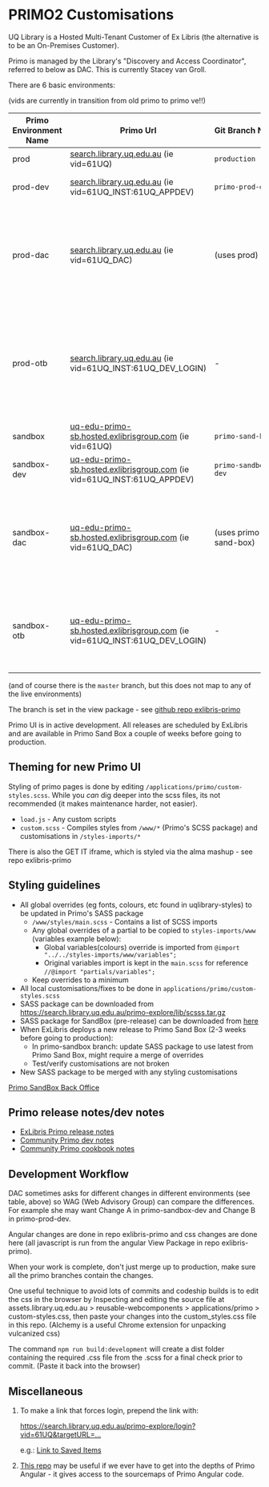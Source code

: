 # PRIMO2 Customisations

UQ Library is a Hosted Multi-Tenant Customer of Ex Libris (the alternative is to be an On-Premises Customer).

Primo is managed by the Library's "Discovery and Access Coordinator", referred to below as DAC. This is currently Stacey van Groll.

There are 6 basic environments:

(vids are currently in transition from old primo to primo ve!!)

| Primo Environment Name | Primo Url                                                                                                                                                                                    | Git&nbsp;Branch&nbsp;Name | Notes                                                                                                       |
| ---------------------- |----------------------------------------------------------------------------------------------------------------------------------------------------------------------------------------------| ------------------------- | ----------------------------------------------------------------------------------------------------------- |
| prod                   | [search.library.uq.edu.au](https://search.library.uq.edu.au/primo-explore/search?vid=61UQ&sortby=rank) (ie vid=61UQ)                                                                         | `production`              | live, public primo                                                                                          |
| prod-dev               | [search.library.uq.edu.au](https://search.library.uq.edu.au/primo-explore/search?sortby=rank&vid=61UQ_INST:61UQ_APPDEV) (ie vid=61UQ_INST:61UQ_APPDEV)                                       | `primo-prod-dev`          | development on the live server                                                                              |
| prod-dac               | [search.library.uq.edu.au](https://search.library.uq.edu.au/primo-explore/search?sortby=rank&vid=61UQ_DAC) (ie vid=61UQ_DAC)                                                                 | (uses prod)               | DAC's personal area. Keep it up to date with the others - deploy prod-dev changes here                      |
| prod-otb               | [search.library.uq.edu.au](https://search.library.uq.edu.au/primo-explore/search?sortby=rank&vid=61UQ_INST:61UQ_DEV_LOGIN) (ie vid=61UQ_INST:61UQ_DEV_LOGIN)                                 | -                         | Blue out of the box primo in the prod environment - it would be very unusual for us to make changes to this |
| sandbox                | [uq-edu-primo-sb.hosted.exlibrisgroup.com](https://uq-edu-primo-sb.hosted.exlibrisgroup.com/primo-explore/search?vid=61UQ&sortby=rank) (ie vid=61UQ)                                         | `primo-sand-box`          | sandbox area                                                                                                |
| sandbox-dev            | [uq-edu-primo-sb.hosted.exlibrisgroup.com](https://uq-edu-primo-sb.hosted.exlibrisgroup.com/primo-explore/search?vid=61UQ_INST:61UQ_APPDEV&sortby=rank) (ie vid=61UQ_INST:61UQ_APPDEV)       | `primo-sandbox-dev`       | sandbox dev area                                                                                            |
| sandbox-dac            | [uq-edu-primo-sb.hosted.exlibrisgroup.com](https://uq-edu-primo-sb.hosted.exlibrisgroup.com/primo-explore/search?vid=61UQ_DAC&sortby=rank) (ie vid=61UQ_DAC)                                 | (uses primo-sand-box)     | DAC's personal area. Keep it up to date with the others - deploy sandbox-dev changes here                   |
| sandbox-otb            | [uq-edu-primo-sb.hosted.exlibrisgroup.com](https://uq-edu-primo-sb.hosted.exlibrisgroup.com/primo-explore/search?vid=61UQ_INST:61UQ_DEV_LOGIN&sortby=rank) (ie vid=61UQ_INST:61UQ_DEV_LOGIN) | -                         | sandbox out of the box - it would be very unusual for us to make changes to this                            |

(and of course there is the `master` branch, but this does not map to any of the live environments)

The branch is set in the view package - see [github repo exlibris-primo](https://github.com/uqlibrary/exlibris-primo)

Primo UI is in active development. All releases are scheduled by ExLibris and are available in Primo Sand Box a couple of weeks before going to production.

## Theming for new Primo UI

Styling of primo pages is done by editing `/applications/primo/custom-styles.scss`. While you _can_ dig deeper into the scss files, its not recommended (it makes maintenance harder, not easier).

- `load.js` - Any custom scripts
- `custom.scss` - Compiles styles from `/www/*` (Primo's SCSS package) and customisations in `/styles-imports/*`

There is also the GET IT iframe, which is styled via the alma mashup - see repo exlibris-primo

## Styling guidelines

- All global overrides (eg fonts, colours, etc found in uqlibrary-styles) to be updated in Primo's SASS package
  - `/www/styles/main.scss` - Contains a list of SCSS imports
  - Any global overrides of a partial to be copied to `styles-imports/www` (variables example below):
    - Global variables(colours) override is imported from `@import "../../styles-imports/www/variables";`
    - Original variables import is kept in the `main.scss` for reference `//@import "partials/variables";`
  - Keep overrides to a minimum
- All local customisations/fixes to be done in `applications/primo/custom-styles.scss`
- SASS package can be downloaded from <https://search.library.uq.edu.au/primo-explore/lib/scsss.tar.gz>
- SASS package for SandBox (pre-release) can be downloaded from [here](https://uq-edu-primo-sb.hosted.exlibrisgroup.com/primo-explore/lib/scsss.tar.gz)
- When ExLibris deploys a new release to Primo Sand Box (2-3 weeks before going to production):
  - In primo-sandbox branch: update SASS package to use latest from Primo Sand Box, might require a merge of overrides
  - Test/verify customisations are not broken
- New SASS package to be merged with any styling customisations

[Primo SandBox Back Office](https://uq-edu-primo-sb.hosted.exlibrisgroup.com:1443/primo_publishing/admin/acegilogin.jsp)

## Primo release notes/dev notes

- [ExLibris Primo release notes](https://knowledge.exlibrisgroup.com/Primo/Release_Notes)
- [Community Primo dev notes](https://docs.google.com/document/d/1pfhN1LZSuV6ZOZ7REldKYH7TR1Cc4BUzTMdNHwH5Bkc/edit#)
- [Community Primo cookbook notes](https://docs.google.com/document/d/1z1D5II6rhRd2Q01Uqpb_1v6OEFv_OksujEZ-htNJ0rw/edit#heading=h.ti1szv6s9yu0)

## Development Workflow

DAC sometimes asks for different changes in different environments (see table, above) so WAG (Web Advisory Group) can compare the differences. For example she may want Change A in primo-sandbox-dev and Change B in primo-prod-dev.

Angular changes are done in repo exlibris-primo and css changes are done here (all javascript is run from the angular View Package in repo exlibris-primo).

When your work is complete, don't just merge up to production, make sure all the primo branches contain the changes.

One useful technique to avoid lots of commits and codeship builds is to edit the css in the browser by Inspecting and editing the source file at assets.library.uq.edu.au > reusable-webcomponents > applications/primo > custom-styles.css, then paste your changes into the custom_styles.css file in this repo. (Alchemy is a useful Chrome extension for unpacking vulcanized css)

The command `npm run build:development` will create a dist folder containing the required .css file from the .scss for a final check prior to commit. (Paste it back into the browser)

## Miscellaneous

1. To make a link that forces login, prepend the link with:

   <https://search.library.uq.edu.au/primo-explore/login?vid=61UQ&targetURL=...>

   e.g.: [Link to Saved Items](https://search.library.uq.edu.au/primo-explore/login?vid=61UQ&targetURL=https%3A%2F%2Fsearch.library.uq.edu.au%2Fprimo-explore%2Ffavorites%3Fvid%3D61UQ%26lang%3Den_US%C2%A7ion%3Ditems)

2. [This repo](https://github.com/mehmetc/primo-extract) may be useful if we ever have to get into the depths of Primo Angular - it gives access to the sourcemaps of Primo Angular code.
